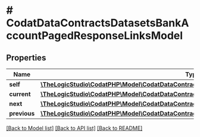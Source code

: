 # # CodatDataContractsDatasetsBankAccountPagedResponseLinksModel

## Properties

Name | Type | Description | Notes
------------ | ------------- | ------------- | -------------
**self** | [**\TheLogicStudio\CodatPHP\Model\CodatDataContractsDatasetsBankAccountPagedResponseHrefModel**](CodatDataContractsDatasetsBankAccountPagedResponseHrefModel.md) |  | [optional]
**current** | [**\TheLogicStudio\CodatPHP\Model\CodatDataContractsDatasetsBankAccountPagedResponseHrefModel**](CodatDataContractsDatasetsBankAccountPagedResponseHrefModel.md) |  | [optional]
**next** | [**\TheLogicStudio\CodatPHP\Model\CodatDataContractsDatasetsBankAccountPagedResponseHrefModel**](CodatDataContractsDatasetsBankAccountPagedResponseHrefModel.md) |  | [optional]
**previous** | [**\TheLogicStudio\CodatPHP\Model\CodatDataContractsDatasetsBankAccountPagedResponseHrefModel**](CodatDataContractsDatasetsBankAccountPagedResponseHrefModel.md) |  | [optional]

[[Back to Model list]](../../README.md#models) [[Back to API list]](../../README.md#endpoints) [[Back to README]](../../README.md)
